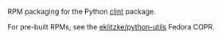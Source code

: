 RPM packaging for the Python [clint](https://github.com/kennethreitz/clint) package.

For pre-built RPMs, see the
[eklitzke/python-utils](https://copr.fedorainfracloud.org/coprs/eklitzke/python-utils/)
Fedora COPR.
